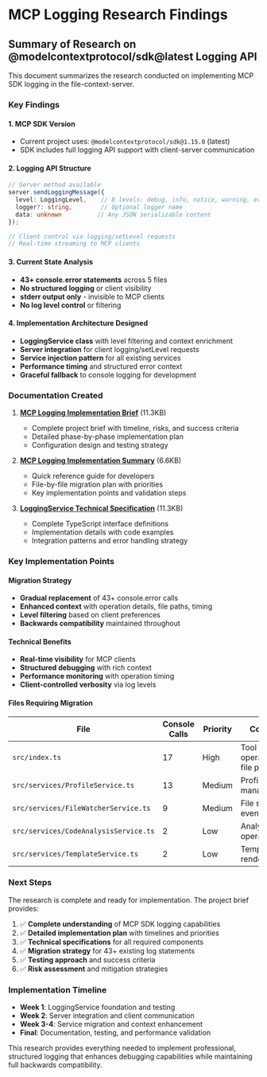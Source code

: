 # MCP Logging Research Findings

## Summary of Research on @modelcontextprotocol/sdk@latest Logging API

This document summarizes the research conducted on implementing MCP SDK logging in the file-context-server.

### Key Findings

#### 1. MCP SDK Version
- Current project uses: `@modelcontextprotocol/sdk@1.15.0` (latest)
- SDK includes full logging API support with client-server communication

#### 2. Logging API Structure
```typescript
// Server method available
server.sendLoggingMessage({
  level: LoggingLevel,    // 8 levels: debug, info, notice, warning, error, critical, alert, emergency
  logger?: string,        // Optional logger name
  data: unknown          // Any JSON serializable content
});

// Client control via logging/setLevel requests
// Real-time streaming to MCP clients
```

#### 3. Current State Analysis
- **43+ console.error statements** across 5 files
- **No structured logging** or client visibility  
- **stderr output only** - invisible to MCP clients
- **No log level control** or filtering

#### 4. Implementation Architecture Designed
- **LoggingService class** with level filtering and context enrichment
- **Server integration** for client logging/setLevel requests
- **Service injection pattern** for all existing services
- **Performance timing** and structured error context
- **Graceful fallback** to console logging for development

### Documentation Created

1. **[MCP Logging Implementation Brief](./mcp-logging-implementation-brief.md)** (11.3KB)
   - Complete project brief with timeline, risks, and success criteria
   - Detailed phase-by-phase implementation plan
   - Configuration design and testing strategy

2. **[MCP Logging Implementation Summary](./mcp-logging-implementation-summary.md)** (6.6KB)
   - Quick reference guide for developers
   - File-by-file migration plan with priorities
   - Key implementation points and validation steps

3. **[LoggingService Technical Specification](./logging-service-technical-spec.md)** (11.3KB)
   - Complete TypeScript interface definitions
   - Implementation details with code examples
   - Integration patterns and error handling strategy

### Key Implementation Points

#### Migration Strategy
- **Gradual replacement** of 43+ console.error calls
- **Enhanced context** with operation details, file paths, timing
- **Level filtering** based on client preferences
- **Backwards compatibility** maintained throughout

#### Technical Benefits
- **Real-time visibility** for MCP clients
- **Structured debugging** with rich context
- **Performance monitoring** with operation timing
- **Client-controlled verbosity** via log levels

#### Files Requiring Migration
| File | Console Calls | Priority | Context |
|------|---------------|----------|---------|
| `src/index.ts` | 17 | High | Tool operations, file paths |
| `src/services/ProfileService.ts` | 13 | Medium | Profile management |
| `src/services/FileWatcherService.ts` | 9 | Medium | File system events |
| `src/services/CodeAnalysisService.ts` | 2 | Low | Analysis operations |
| `src/services/TemplateService.ts` | 2 | Low | Template rendering |

### Next Steps

The research is complete and ready for implementation. The project brief provides:

1. ✅ **Complete understanding** of MCP SDK logging capabilities
2. ✅ **Detailed implementation plan** with timelines and priorities  
3. ✅ **Technical specifications** for all required components
4. ✅ **Migration strategy** for 43+ existing log statements
5. ✅ **Testing approach** and success criteria
6. ✅ **Risk assessment** and mitigation strategies

### Implementation Timeline
- **Week 1**: LoggingService foundation and testing
- **Week 2**: Server integration and client communication
- **Week 3-4**: Service migration and context enhancement
- **Final**: Documentation, testing, and performance validation

This research provides everything needed to implement professional, structured logging that enhances debugging capabilities while maintaining full backwards compatibility.